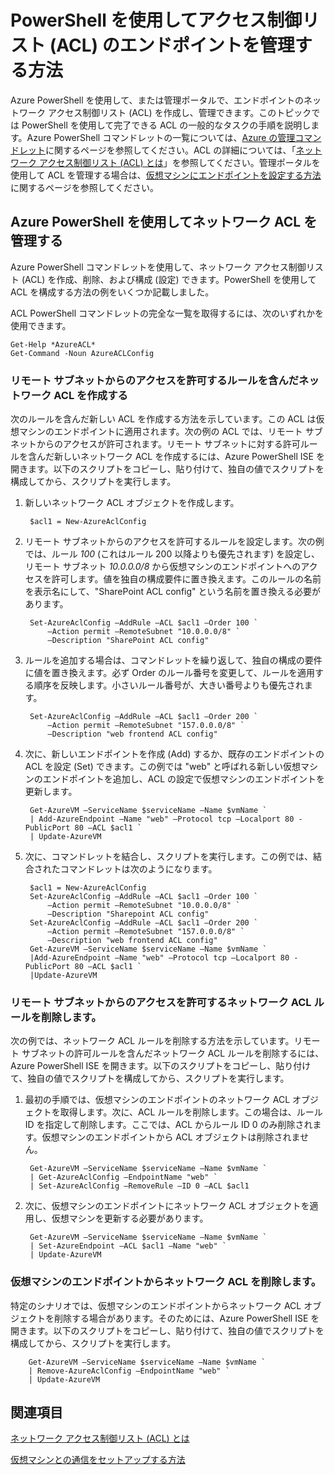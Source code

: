 <properties 
   pageTitle="PowerShell を使用してアクセス制御リスト (ACL) のエンドポイントを管理する方法"
   description="PowerShell を使用して ACL を管理する方法を説明します。"
   services="virtual-network"
   documentationCenter="na"
   authors="telmosampaio"
   manager="carolz"
   editor="tysonn" />
<tags 
   ms.service="virtual-network"
   ms.devlang="na"
   ms.topic="article"
   ms.tgt_pltfrm="na"
   ms.workload="infrastructure-services"
   ms.date="06/08/2015"
   ms.author="telmos" />

# PowerShell を使用してアクセス制御リスト (ACL) のエンドポイントを管理する方法

Azure PowerShell を使用して、または管理ポータルで、エンドポイントのネットワーク アクセス制御リスト (ACL) を作成し、管理できます。このトピックでは PowerShell を使用して完了できる ACL の一般的なタスクの手順を説明します。Azure PowerShell コマンドレットの一覧については、[Azure の管理コマンドレット](http://go.microsoft.com/fwlink/?LinkId=317721)に関するページを参照してください。ACL の詳細については、「[ネットワーク アクセス制御リスト (ACL) とは](../virtual-networks-acl)」を参照してください。管理ポータルを使用して ACL を管理する場合は、[仮想マシンにエンドポイントを設定する方法](../virtual-machines-set-up-endpoints/)に関するページを参照してください。

## Azure PowerShell を使用してネットワーク ACL を管理する

Azure PowerShell コマンドレットを使用して、ネットワーク アクセス制御リスト (ACL) を作成、削除、および構成 (設定) できます。PowerShell を使用して ACL を構成する方法の例をいくつか記載しました。

ACL PowerShell コマンドレットの完全な一覧を取得するには、次のいずれかを使用できます。

	Get-Help *AzureACL*
	Get-Command -Noun AzureACLConfig

### リモート サブネットからのアクセスを許可するルールを含んだネットワーク ACL を作成する

次のルールを含んだ新しい ACL を作成する方法を示しています。この ACL は仮想マシンのエンドポイントに適用されます。次の例の ACL では、リモート サブネットからのアクセスが許可されます。リモート サブネットに対する許可ルールを含んだ新しいネットワーク ACL を作成するには、Azure PowerShell ISE を開きます。以下のスクリプトをコピーし、貼り付けて、独自の値でスクリプトを構成してから、スクリプトを実行します。

1. 新しいネットワーク ACL オブジェクトを作成します。

		$acl1 = New-AzureAclConfig

1. リモート サブネットからのアクセスを許可するルールを設定します。次の例では、ルール *100* (これはルール 200 以降よりも優先されます) を設定し、リモート サブネット *10.0.0.0/8* から仮想マシンのエンドポイントへのアクセスを許可します。値を独自の構成要件に置き換えます。このルールの名前を表示名にして、"SharePoint ACL config" という名前を置き換える必要があります。

		Set-AzureAclConfig –AddRule –ACL $acl1 –Order 100 `
			–Action permit –RemoteSubnet "10.0.0.0/8" `
			–Description "SharePoint ACL config"

1. ルールを追加する場合は、コマンドレットを繰り返して、独自の構成の要件に値を置き換えます。必ず Order のルール番号を変更して、ルールを適用する順序を反映します。小さいルール番号が、大きい番号よりも優先されます。

		Set-AzureAclConfig –AddRule –ACL $acl1 –Order 200 `
			–Action permit –RemoteSubnet "157.0.0.0/8" `
			–Description "web frontend ACL config"

1. 次に、新しいエンドポイントを作成 (Add) するか、既存のエンドポイントの ACL を設定 (Set) できます。この例では "web" と呼ばれる新しい仮想マシンのエンドポイントを追加し、ACL の設定で仮想マシンのエンドポイントを更新します。

		Get-AzureVM –ServiceName $serviceName –Name $vmName `
		| Add-AzureEndpoint –Name "web" –Protocol tcp –Localport 80 - PublicPort 80 –ACL $acl1 `
		| Update-AzureVM

1. 次に、コマンドレットを結合し、スクリプトを実行します。この例では、結合されたコマンドレットは次のようになります。

		$acl1 = New-AzureAclConfig
		Set-AzureAclConfig –AddRule –ACL $acl1 –Order 100 `
			–Action permit –RemoteSubnet "10.0.0.0/8" `
			–Description "Sharepoint ACL config"
		Set-AzureAclConfig –AddRule –ACL $acl1 –Order 200 `
			–Action permit –RemoteSubnet "157.0.0.0/8" `
			–Description "web frontend ACL config"
		Get-AzureVM –ServiceName $serviceName –Name $vmName `
		|Add-AzureEndpoint –Name "web" –Protocol tcp –Localport 80 - PublicPort 80 –ACL $acl1 `
		|Update-AzureVM

### リモート サブネットからのアクセスを許可するネットワーク ACL ルールを削除します。

次の例では、ネットワーク ACL ルールを削除する方法を示しています。リモート サブネットの許可ルールを含んだネットワーク ACL ルールを削除するには、Azure PowerShell ISE を開きます。以下のスクリプトをコピーし、貼り付けて、独自の値でスクリプトを構成してから、スクリプトを実行します。

1. 最初の手順では、仮想マシンのエンドポイントのネットワーク ACL オブジェクトを取得します。次に、ACL ルールを削除します。この場合は、ルール ID を指定して削除します。ここでは、ACL からルール ID 0 のみ削除されます。仮想マシンのエンドポイントから ACL オブジェクトは削除されません。 

		Get-AzureVM –ServiceName $serviceName –Name $vmName `
		| Get-AzureAclConfig –EndpointName "web" `
		| Set-AzureAclConfig –RemoveRule –ID 0 –ACL $acl1

1. 次に、仮想マシンのエンドポイントにネットワーク ACL オブジェクトを適用し、仮想マシンを更新する必要があります。

		Get-AzureVM –ServiceName $serviceName –Name $vmName `
		| Set-AzureEndpoint –ACL $acl1 –Name "web" `
		| Update-AzureVM

### 仮想マシンのエンドポイントからネットワーク ACL を削除します。

特定のシナリオでは、仮想マシンのエンドポイントからネットワーク ACL オブジェクトを削除する場合があります。そのためには、Azure PowerShell ISE を開きます。以下のスクリプトをコピーし、貼り付けて、独自の値でスクリプトを構成してから、スクリプトを実行します。

		Get-AzureVM –ServiceName $serviceName –Name $vmName `
		| Remove-AzureAclConfig –EndpointName "web" `
		| Update-AzureVM

## 関連項目

[ネットワーク アクセス制御リスト (ACL) とは](../virtual-networks-acl)

[仮想マシンとの通信をセットアップする方法](http://go.microsoft.com/fwlink/?LinkId=303938)

<!---HONumber=62-->